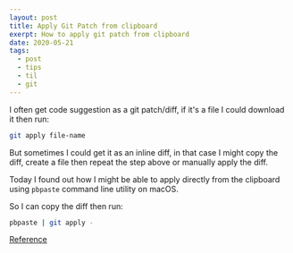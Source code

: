 ```yaml
---
layout: post
title: Apply Git Patch from clipboard
exerpt: How to apply git patch from clipboard
date: 2020-05-21
tags:
  - post
  - tips
  - til
  - git
---
```


I often get code suggestion as a git patch/diff, if it's a file I could download it then run:

```bash
git apply file-name
```

But sometimes I could get it as an inline diff, in that case I might copy the diff, create a file then repeat the step above or manually apply the diff.

Today I found out how I might be able to apply directly from the clipboard using `pbpaste` command line utility on macOS.

So I can copy the diff then run:

```bash
pbpaste | git apply -
```

[Reference](https://gist.github.com/jaymcgavren/5834920)
